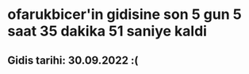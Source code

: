 # ofarukbicer'in gidisine son 5 gun 5 saat 35 dakika 51 saniye kaldi

## Gidis tarihi: 30.09.2022 :(